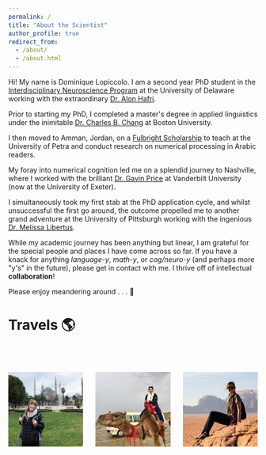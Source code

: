 ```yaml
---
permalink: /
title: "About the Scientist"
author_profile: true
redirect_from: 
  - /about/
  - /about.html
---
```



Hi! My name is Dominique Lopiccolo. I am a second year PhD student in the [Interdisciplinary Neuroscience Program](https://www.udel.edu/academics/colleges/grad/prospective-students/programs/interdisciplinary/interdisciplinary-neuroscience/degree-requirements/) at the University of Delaware working with the extraordinary [Dr. Alon Hafri](https://www.psych.udel.edu/people/alon). 

Prior to starting my PhD, I completed a master's degree in applied linguistics under the inimitable [Dr. Charles B. Chang](https://ling.bu.edu/people/chang/) at Boston University. 

I then moved to Amman, Jordan, on a [Fulbright Scholarship](https://us.fulbrightonline.org/about/fulbright-us-student-program) to teach at the University of Petra and conduct research on numerical processing in Arabic readers. 

My foray into numerical cognition led me on a splendid journey to Nashville, where I worked with the brilliant [Dr. Gavin Price](https://psychology.exeter.ac.uk/people/profile/index.php?web_id=Gavin_Price) at Vanderbilt University (now at the University of Exeter). 

I simultaneously took my first stab at the PhD application cycle, and whilst unsuccessful the first go around, the outcome propelled me to another grand adventure at the University of Pittsburgh working with the ingenious [Dr. Melissa Libertus](https://www.lrdc.pitt.edu/people/researcher-detail.cshtml?id=530).

While my academic journey has been anything but linear, I am grateful for the special people and places I have come across so far. If you have a knack for anything <i>language-y</i>, <i>math-y</i>, or <i>cog/neuro-y</i> (and perhaps more "y's" in the future), please get in contact with me. I thrive off of intellectual <b>collaboration</b>!

Please enjoy meandering around . . . 👣


# Travels 🌎
<br><br>
<div style="display: flex; justify-content: space-between;">
  <img src="/images/istanbul.jpeg" alt="Istanbul" style="width: 30%;">
  <img src="/images/dead-sea.jpg" alt="Camel riding" style="width: 30%;">
  <img src="/images/wadi-rum.jpg" alt="Wadi Rum" style="width: 30%;">
</div>

<!-- ![Dominique in front of the Blue Mosque](/images/istanbul.jpeg){: .align-left width="200px"}
![Dominique riding a camel](/images/dead-sea.jpg){: .align-center width="200px"}
![Dominique in Wadi Rum](/images/wadi-rum.jpg){: .align-right width="200px"} -->

<!-- <p align="left">
  <img src="/images/istanbul.jpeg" alt="Dominique backpacking in Istanbul." width="200" height="200">
  <br>
  <em>"Backpacking Istanbul".</em>
</p>

<p align="center">
  <img src="/images/dead-sea.jpg" alt="Dominique riding a camel near the Dead Sea." width="200" height="200">
  <br>
  <em>"<i>Accidental</i> camel riding in Jordan".</em>
</p>

<p align="right">
  <img src="/images/wadi-rum.jpg" alt="Dominique in Wadi Rum." width="200" height="200">
  <br>
  <em>"'Hanging out' in Wadi Rum".</em>
</p> -->

